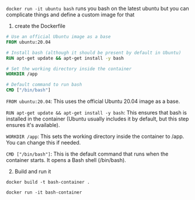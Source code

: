 `docker run -it ubuntu bash` runs you bash on the latest ubuntu but you can complicate things and define a custom image for that

1. create the Dockerfile

```Dockerfile
# Use an official Ubuntu image as a base
FROM ubuntu:20.04

# Install bash (although it should be present by default in Ubuntu)
RUN apt-get update && apt-get install -y bash

# Set the working directory inside the container
WORKDIR /app

# Default command to run bash
CMD ["/bin/bash"]
```

`FROM ubuntu:20.04`: This uses the official Ubuntu 20.04 image as a base.

`RUN apt-get update && apt-get install -y bash`: This ensures that bash is installed in the container (Ubuntu usually includes it by default, but this step ensures it's available).

`WORKDIR /app`: This sets the working directory inside the container to /app. You can change this if needed.

`CMD ["/bin/bash"]`: This is the default command that runs when the container starts. It opens a Bash shell (/bin/bash).

2. Build and run it

`docker build -t bash-container .`

`docker run -it bash-container`